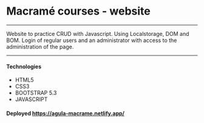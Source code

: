 # Macramé courses - website

------------

Website to practice CRUD with Javascript. Using Localstorage, DOM and BOM. Login of regular users and an administrator with access to the administration of the page.

------------

#### Technologies
- HTML5
- CSS3
- BOOTSTRAP 5.3
- JAVASCRIPT 

#### Deployed https://agula-macrame.netlify.app/

